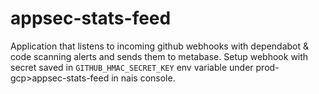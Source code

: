 # appsec-stats-feed

Application that listens to incoming github webhooks with dependabot & code scanning alerts and sends them to metabase.
Setup webhook with secret saved in `GITHUB_HMAC_SECRET_KEY` env variable under prod-gcp>appsec-stats-feed in nais console.


